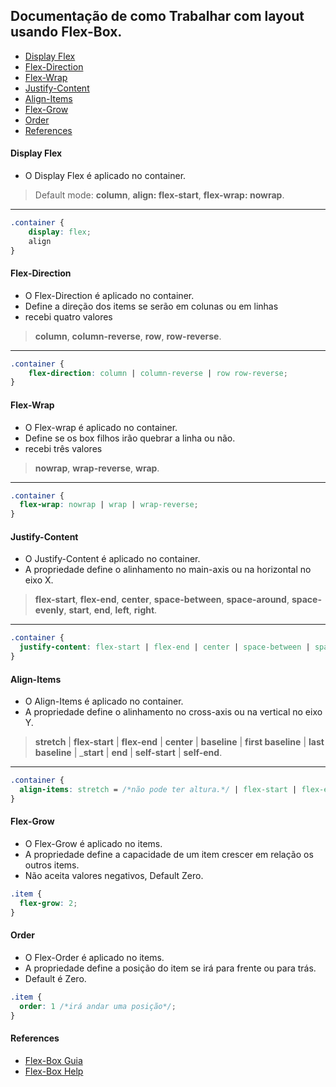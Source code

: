 ## Documentação de como Trabalhar com layout usando Flex-Box.
* [Display Flex](https://github.com/AndreAquilau/docs-flex-box#display-flex)
* [Flex-Direction](https://github.com/AndreAquilau/docs-flex-box#flex-direction)
* [Flex-Wrap](https://github.com/AndreAquilau/docs-flex-box#flex-wrap)
* [Justify-Content](https://github.com/AndreAquilau/docs-flex-box#justify-content)
* [Align-Items](https://github.com/AndreAquilau/docs-flex-box#align-items)
* [Flex-Grow](https://github.com/AndreAquilau/docs-flex-box#flex-grow)
* [Order](https://github.com/AndreAquilau/docs-flex-box#order)
* [References](https://github.com/AndreAquilau/docs-flex-box#references)

#### Display Flex
* O Display Flex é aplicado no container.
> Default mode: __column__, __align: flex-start__, __flex-wrap: nowrap__.
--------------------------------------------------------------
~~~css
.container {
    display: flex;
    align
}
~~~

#### Flex-Direction
* O Flex-Direction é aplicado no container.
* Define a direção dos items se serão em colunas ou em linhas
* recebi quatro valores
> __column__, __column-reverse__, __row__, __row-reverse__.
--------------------------------------------------------------
~~~css
.container {
    flex-direction: column | column-reverse | row row-reverse;
}
~~~

#### Flex-Wrap
* O Flex-wrap é aplicado no container.
* Define se os box filhos irão quebrar a linha ou não.
* recebi três valores
> __nowrap__, __wrap-reverse__, __wrap__.
--------------------------------------------------------------
~~~css
.container {
  flex-wrap: nowrap | wrap | wrap-reverse;
}
~~~
#### Justify-Content
* O Justify-Content é aplicado no container.
* A propriedade define o alinhamento no main-axis ou na horizontal no eixo X.
> __flex-start__, __flex-end__, __center__, __space-between__, __space-around__, __space-evenly__, __start__, __end__, __left__, __right__.
---------------------------------------------------------------------------------------------------
~~~css
.container {
  justify-content: flex-start | flex-end | center | space-between | space-around | space-evenly | start | end | left | right;
}
~~~

#### Align-Items
* O Align-Items é aplicado no container.
* A propriedade define o alinhamento no cross-axis ou na vertical no eixo Y.
> __stretch__ | __flex-start__ | __flex-end__ | __center__ | __baseline__ | __first baseline__ | __last baseline__ | ___start__ | __end__ | __self-start__ | __self-end__.
------------------------------------------------------------------------------------------------------
~~~css
.container {
  align-items: stretch = /*não pode ter altura.*/ | flex-start | flex-end | center | baseline | first baseline | last baseline | start | end | self-start | self-end;
}
~~~


#### Flex-Grow
* O Flex-Grow é aplicado no items.
* A propriedade define a capacidade de um item crescer em relação os outros items.
* Não aceita valores negativos, Default Zero.
~~~css
.item {
  flex-grow: 2;
}
~~~

#### Order
* O Flex-Order é aplicado no items.
* A propriedade define a posição do item se irá para frente ou para trás.
* Default é Zero.
~~~css
.item {
  order: 1 /*irá andar uma posição*/;
}
~~~

#### References
* [Flex-Box Guia](https://css-tricks.com/snippets/css/a-guide-to-flexbox/)
* [Flex-Box Help](https://flexbox.help/)
